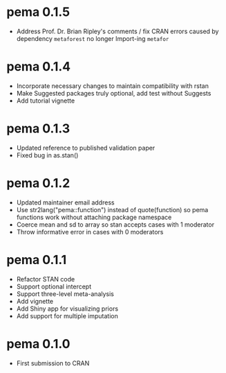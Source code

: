 # pema 0.1.5

* Address Prof. Dr. Brian Ripley's comments / fix CRAN errors caused by
  dependency `metaforest` no longer Import-ing `metafor`

# pema 0.1.4

* Incorporate necessary changes to maintain compatibility with rstan
* Make Suggested packages truly optional, add test without Suggests
* Add tutorial vignette

# pema 0.1.3

* Updated reference to published validation paper
* Fixed bug in as.stan()

# pema 0.1.2

* Updated maintainer email address
* Use str2lang("pema::function") instead of quote(function) so pema functions
  work without attaching package namespace
* Coerce mean and sd to array so stan accepts cases with 1 moderator
* Throw informative error in cases with 0 moderators

# pema 0.1.1

* Refactor STAN code
* Support optional intercept
* Support three-level meta-analysis
* Add vignette
* Add Shiny app for visualizing priors
* Add support for multiple imputation

# pema 0.1.0

* First submission to CRAN
